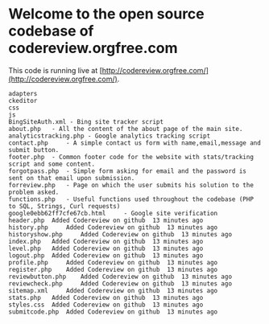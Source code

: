 # Welcome to the open source codebase of codereview.orgfree.com
This code is running live at [http://codereview.orgfree.com/](http://codereview.orgfree.com/).

 	adapters 	
	ckeditor 	
	css 	
	js 	
	BingSiteAuth.xml - Bing site tracker script	
	about.php 	- All the content of the about page of the main site.
	analyticstracking.php - Google analytics tracking script	
	contact.php 	- A simple contact us form with name,email,message and submit button.
	footer.php 	- Common footer code for the website with stats/tracking script and some content.
	forgotpass.php 	- Simple form asking for email and the password is sent on that email upon submission.
	forreview.php 	- Page on which the user submits his solution to the problem asked.
	functions.php 	- Useful functions used throughout the codebase (PHP to SQL, Strings, Curl requests)
	google0ebb62ff7cfe67cb.html 	- Google site verification
	header.php 	Added Codereview on github 	13 minutes ago
	history.php 	Added Codereview on github 	13 minutes ago
	historyshow.php 	Added Codereview on github 	13 minutes ago
	index.php 	Added Codereview on github 	13 minutes ago
	level.php 	Added Codereview on github 	13 minutes ago
	logout.php 	Added Codereview on github 	13 minutes ago
	profile.php 	Added Codereview on github 	13 minutes ago
	register.php 	Added Codereview on github 	13 minutes ago
	reviewbutton.php 	Added Codereview on github 	13 minutes ago
	reviewcheck.php 	Added Codereview on github 	13 minutes ago
	sitemap.xml 	Added Codereview on github 	13 minutes ago
	stats.php 	Added Codereview on github 	13 minutes ago
	styles.css 	Added Codereview on github 	13 minutes ago
	submitcode.php 	Added Codereview on github 	13 minutes ago
